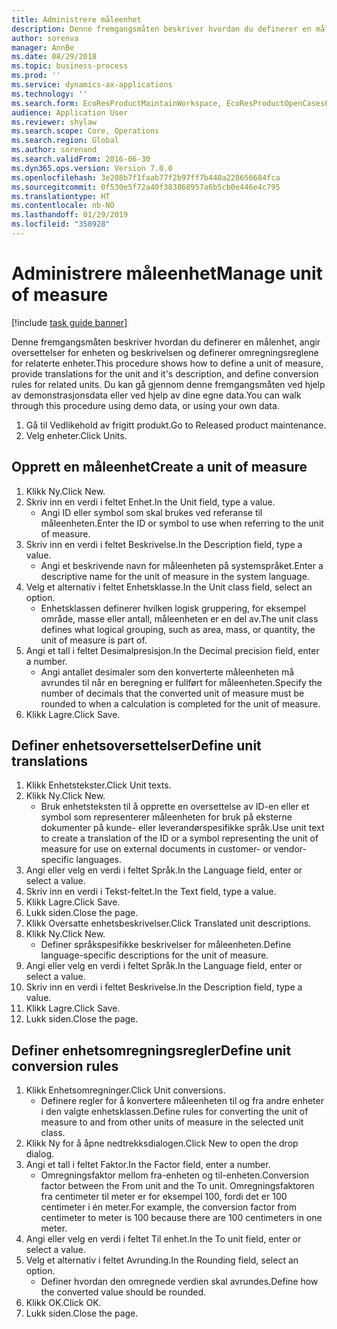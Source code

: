 ```yaml
---
title: Administrere måleenhet
description: Denne fremgangsmåten beskriver hvordan du definerer en målenhet, angir oversettelser for enheten og beskrivelsen og definerer omregningsreglene for relaterte enheter.
author: sorenva
manager: AnnBe
ms.date: 08/29/2018
ms.topic: business-process
ms.prod: ''
ms.service: dynamics-ax-applications
ms.technology: ''
ms.search.form: EcoResProductMaintainWorkspace, EcoResProductOpenCasesFormPart, UnitOfMeasure, UnitOfMeasureReportingTranslation, UnitOfMeasureTranslation, UnitOfMeasureConversion, UnitOfMeasureConversionEditOrCreate, UnitOfMeasureLookup
audience: Application User
ms.reviewer: shylaw
ms.search.scope: Core, Operations
ms.search.region: Global
ms.author: sorenand
ms.search.validFrom: 2016-06-30
ms.dyn365.ops.version: Version 7.0.0
ms.openlocfilehash: 3e208b7f1faab77f2b97ff7b440a228656684fca
ms.sourcegitcommit: 0f530e5f72a40f383868957a6b5cb0e446e4c795
ms.translationtype: HT
ms.contentlocale: nb-NO
ms.lasthandoff: 01/29/2019
ms.locfileid: "358928"
---
```

# <a name="manage-unit-of-measure"></a><span data-ttu-id="101f9-103">Administrere måleenhet</span><span class="sxs-lookup"><span data-stu-id="101f9-103">Manage unit of measure</span></span>

[!include [task guide banner](../../includes/task-guide-banner.md)]

<span data-ttu-id="101f9-104">Denne fremgangsmåten beskriver hvordan du definerer en målenhet, angir oversettelser for enheten og beskrivelsen og definerer omregningsreglene for relaterte enheter.</span><span class="sxs-lookup"><span data-stu-id="101f9-104">This procedure shows how to define a unit of measure, provide translations for the unit and it's description, and define conversion rules for related units.</span></span> <span data-ttu-id="101f9-105">Du kan gå gjennom denne fremgangsmåten ved hjelp av demonstrasjonsdata eller ved hjelp av dine egne data.</span><span class="sxs-lookup"><span data-stu-id="101f9-105">You can walk through this procedure using demo data, or using your own data.</span></span>

1. <span data-ttu-id="101f9-106">Gå til Vedlikehold av frigitt produkt.</span><span class="sxs-lookup"><span data-stu-id="101f9-106">Go to Released product maintenance.</span></span>
2. <span data-ttu-id="101f9-107">Velg enheter.</span><span class="sxs-lookup"><span data-stu-id="101f9-107">Click Units.</span></span>

## <a name="create-a-unit-of-measure"></a><span data-ttu-id="101f9-108">Opprett en måleenhet</span><span class="sxs-lookup"><span data-stu-id="101f9-108">Create a unit of measure</span></span>
1. <span data-ttu-id="101f9-109">Klikk Ny.</span><span class="sxs-lookup"><span data-stu-id="101f9-109">Click New.</span></span>
2. <span data-ttu-id="101f9-110">Skriv inn en verdi i feltet Enhet.</span><span class="sxs-lookup"><span data-stu-id="101f9-110">In the Unit field, type a value.</span></span>
    * <span data-ttu-id="101f9-111">Angi ID eller symbol som skal brukes ved referanse til måleenheten.</span><span class="sxs-lookup"><span data-stu-id="101f9-111">Enter the ID or symbol to use when referring to the unit of measure.</span></span>  
3. <span data-ttu-id="101f9-112">Skriv inn en verdi i feltet Beskrivelse.</span><span class="sxs-lookup"><span data-stu-id="101f9-112">In the Description field, type a value.</span></span>
    * <span data-ttu-id="101f9-113">Angi et beskrivende navn for måleenheten på systemspråket.</span><span class="sxs-lookup"><span data-stu-id="101f9-113">Enter a descriptive name for the unit of measure in the system language.</span></span>  
4. <span data-ttu-id="101f9-114">Velg et alternativ i feltet Enhetsklasse.</span><span class="sxs-lookup"><span data-stu-id="101f9-114">In the Unit class field, select an option.</span></span>
    * <span data-ttu-id="101f9-115">Enhetsklassen definerer hvilken logisk gruppering, for eksempel område, masse eller antall, måleenheten er en del av.</span><span class="sxs-lookup"><span data-stu-id="101f9-115">The unit class defines what logical grouping, such as area, mass, or quantity, the unit of measure is part of.</span></span>  
5. <span data-ttu-id="101f9-116">Angi et tall i feltet Desimalpresisjon.</span><span class="sxs-lookup"><span data-stu-id="101f9-116">In the Decimal precision field, enter a number.</span></span>
    * <span data-ttu-id="101f9-117">Angi antallet desimaler som den konverterte måleenheten må avrundes til når en beregning er fullført for måleenheten.</span><span class="sxs-lookup"><span data-stu-id="101f9-117">Specify the number of decimals that the converted unit of measure must be rounded to when a calculation is completed for the unit of measure.</span></span>  
6. <span data-ttu-id="101f9-118">Klikk Lagre.</span><span class="sxs-lookup"><span data-stu-id="101f9-118">Click Save.</span></span>

## <a name="define-unit-translations"></a><span data-ttu-id="101f9-119">Definer enhetsoversettelser</span><span class="sxs-lookup"><span data-stu-id="101f9-119">Define unit translations</span></span>
1. <span data-ttu-id="101f9-120">Klikk Enhetstekster.</span><span class="sxs-lookup"><span data-stu-id="101f9-120">Click Unit texts.</span></span>
2. <span data-ttu-id="101f9-121">Klikk Ny.</span><span class="sxs-lookup"><span data-stu-id="101f9-121">Click New.</span></span>
    * <span data-ttu-id="101f9-122">Bruk enhetsteksten til å opprette en oversettelse av ID-en eller et symbol som representerer måleenheten for bruk på eksterne dokumenter på kunde- eller leverandørspesifikke språk.</span><span class="sxs-lookup"><span data-stu-id="101f9-122">Use unit text to create a translation of the ID or a symbol representing the unit of measure for use on external documents in customer- or vendor-specific languages.</span></span>  
3. <span data-ttu-id="101f9-123">Angi eller velg en verdi i feltet Språk.</span><span class="sxs-lookup"><span data-stu-id="101f9-123">In the Language field, enter or select a value.</span></span>
4. <span data-ttu-id="101f9-124">Skriv inn en verdi i Tekst-feltet.</span><span class="sxs-lookup"><span data-stu-id="101f9-124">In the Text field, type a value.</span></span>
5. <span data-ttu-id="101f9-125">Klikk Lagre.</span><span class="sxs-lookup"><span data-stu-id="101f9-125">Click Save.</span></span>
6. <span data-ttu-id="101f9-126">Lukk siden.</span><span class="sxs-lookup"><span data-stu-id="101f9-126">Close the page.</span></span>
7. <span data-ttu-id="101f9-127">Klikk Oversatte enhetsbeskrivelser.</span><span class="sxs-lookup"><span data-stu-id="101f9-127">Click Translated unit descriptions.</span></span>
8. <span data-ttu-id="101f9-128">Klikk Ny.</span><span class="sxs-lookup"><span data-stu-id="101f9-128">Click New.</span></span>
    * <span data-ttu-id="101f9-129">Definer språkspesifikke beskrivelser for måleenheten.</span><span class="sxs-lookup"><span data-stu-id="101f9-129">Define language-specific descriptions for the unit of measure.</span></span>  
9. <span data-ttu-id="101f9-130">Angi eller velg en verdi i feltet Språk.</span><span class="sxs-lookup"><span data-stu-id="101f9-130">In the Language field, enter or select a value.</span></span>
10. <span data-ttu-id="101f9-131">Skriv inn en verdi i feltet Beskrivelse.</span><span class="sxs-lookup"><span data-stu-id="101f9-131">In the Description field, type a value.</span></span>
11. <span data-ttu-id="101f9-132">Klikk Lagre.</span><span class="sxs-lookup"><span data-stu-id="101f9-132">Click Save.</span></span>
12. <span data-ttu-id="101f9-133">Lukk siden.</span><span class="sxs-lookup"><span data-stu-id="101f9-133">Close the page.</span></span>

## <a name="define-unit-conversion-rules"></a><span data-ttu-id="101f9-134">Definer enhetsomregningsregler</span><span class="sxs-lookup"><span data-stu-id="101f9-134">Define unit conversion rules</span></span>
1. <span data-ttu-id="101f9-135">Klikk Enhetsomregninger.</span><span class="sxs-lookup"><span data-stu-id="101f9-135">Click Unit conversions.</span></span>
    * <span data-ttu-id="101f9-136">Definere regler for å konvertere måleenheten til og fra andre enheter i den valgte enhetsklassen.</span><span class="sxs-lookup"><span data-stu-id="101f9-136">Define rules for converting the unit of measure to and from other units of measure in the selected unit class.</span></span>  
2. <span data-ttu-id="101f9-137">Klikk Ny for å åpne nedtrekksdialogen.</span><span class="sxs-lookup"><span data-stu-id="101f9-137">Click New to open the drop dialog.</span></span>
3. <span data-ttu-id="101f9-138">Angi et tall i feltet Faktor.</span><span class="sxs-lookup"><span data-stu-id="101f9-138">In the Factor field, enter a number.</span></span>
    * <span data-ttu-id="101f9-139">Omregningsfaktor mellom fra-enheten og til-enheten.</span><span class="sxs-lookup"><span data-stu-id="101f9-139">Conversion factor between the From unit and the To unit.</span></span> <span data-ttu-id="101f9-140">Omregningsfaktoren fra centimeter til meter er for eksempel 100, fordi det er 100 centimeter i én meter.</span><span class="sxs-lookup"><span data-stu-id="101f9-140">For example, the conversion factor from centimeter to meter is 100 because there are 100 centimeters in one meter.</span></span>  
4. <span data-ttu-id="101f9-141">Angi eller velg en verdi i feltet Til enhet.</span><span class="sxs-lookup"><span data-stu-id="101f9-141">In the To unit field, enter or select a value.</span></span>
5. <span data-ttu-id="101f9-142">Velg et alternativ i feltet Avrunding.</span><span class="sxs-lookup"><span data-stu-id="101f9-142">In the Rounding field, select an option.</span></span>
    * <span data-ttu-id="101f9-143">Definer hvordan den omregnede verdien skal avrundes.</span><span class="sxs-lookup"><span data-stu-id="101f9-143">Define how the converted value should be rounded.</span></span>  
6. <span data-ttu-id="101f9-144">Klikk OK.</span><span class="sxs-lookup"><span data-stu-id="101f9-144">Click OK.</span></span>
7. <span data-ttu-id="101f9-145">Lukk siden.</span><span class="sxs-lookup"><span data-stu-id="101f9-145">Close the page.</span></span>


